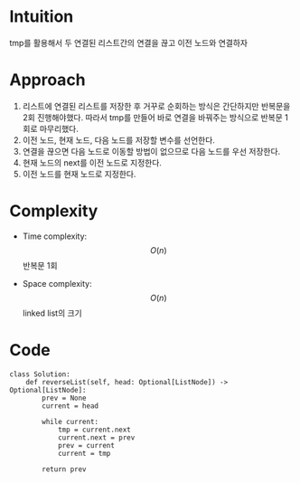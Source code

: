 # Intuition
tmp를 활용해서 두 연결된 리스트간의 연결을 끊고 이전 노드와 연결하자

# Approach
<!-- Describe your approach to solving the problem. -->
1. 리스트에 연결된 리스트를 저장한 후 거꾸로 순회하는 방식은 간단하지만 반복문을 2회 진행해야했다. 따라서 tmp를 만들어 바로 연결을 바꿔주는 방식으로 반복문 1회로 마무리했다.
2. 이전 노드, 현재 노드, 다음 노드를 저장할 변수를 선언한다.
3. 연결을 끊으면 다음 노드로 이동할 방법이 없으므로 다음 노드를 우선 저장한다.
4. 현재 노드의 next를 이전 노드로 지정한다.
5. 이전 노드를 현재 노드로 지정한다.
# Complexity
- Time complexity: $$O(n)$$
반복문 1회
<!-- Add your time complexity here, e.g. $$O(n)$$ -->

- Space complexity: $$O(n)$$
linked list의 크기
<!-- Add your space complexity here, e.g. $$O(n)$$ -->

# Code
```
class Solution:
    def reverseList(self, head: Optional[ListNode]) -> Optional[ListNode]:
        prev = None
        current = head

        while current:
            tmp = current.next
            current.next = prev
            prev = current
            current = tmp

        return prev
```

